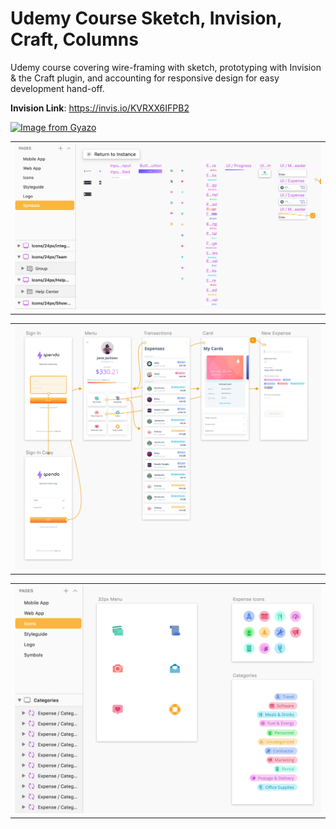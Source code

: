 # Udemy Course Sketch, Invision, Craft, Columns

Udemy course covering wire-framing with sketch, prototyping with Invision & the Craft plugin, and accounting for responsive design for easy development hand-off.

**Invision Link**: https://invis.io/KVRXX6IFPB2


[![Image from Gyazo](https://i.gyazo.com/caf99ef769e4dde4530122af338f26a7.gif)](https://gyazo.com/caf99ef769e4dde4530122af338f26a7)



<table>
  <td><img src="/images/spendo1.png" /></td>
</table>

<table>
  <td><img src="/images/spendo2.png" /></td>
</table>

<table>
    <td><img src="/images/spendo3.png" /></td>
</table>
